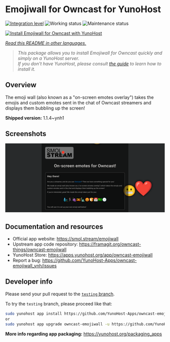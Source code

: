 <!--
N.B.: This README was automatically generated by <https://github.com/YunoHost/apps/tree/master/tools/readme_generator>
It shall NOT be edited by hand.
-->

# Emojiwall for Owncast for YunoHost

[![Integration level](https://dash.yunohost.org/integration/owncast-emojiwall.svg)](https://dash.yunohost.org/appci/app/owncast-emojiwall) ![Working status](https://ci-apps.yunohost.org/ci/badges/owncast-emojiwall.status.svg) ![Maintenance status](https://ci-apps.yunohost.org/ci/badges/owncast-emojiwall.maintain.svg)

[![Install Emojiwall for Owncast with YunoHost](https://install-app.yunohost.org/install-with-yunohost.svg)](https://install-app.yunohost.org/?app=owncast-emojiwall)

*[Read this README in other languages.](./ALL_README.md)*

> *This package allows you to install Emojiwall for Owncast quickly and simply on a YunoHost server.*  
> *If you don't have YunoHost, please consult [the guide](https://yunohost.org/install) to learn how to install it.*

## Overview

The emoji wall (also known as a "on-screen emotes overlay") takes the emojis and custom emotes sent in the chat of Owncast streamers and displays them bubbling up the screen!


**Shipped version:** 1.1.4~ynh1

## Screenshots

![Screenshot of Emojiwall for Owncast](./doc/screenshots/emojiwall.png)

## Documentation and resources

- Official app website: <https://smol.stream/emojiwall>
- Upstream app code repository: <https://framagit.org/owncast-things/owncast-emojiwall>
- YunoHost Store: <https://apps.yunohost.org/app/owncast-emojiwall>
- Report a bug: <https://github.com/YunoHost-Apps/owncast-emojiwall_ynh/issues>

## Developer info

Please send your pull request to the [`testing` branch](https://github.com/YunoHost-Apps/owncast-emojiwall_ynh/tree/testing).

To try the `testing` branch, please proceed like that:

```bash
sudo yunohost app install https://github.com/YunoHost-Apps/owncast-emojiwall_ynh/tree/testing --debug
or
sudo yunohost app upgrade owncast-emojiwall -u https://github.com/YunoHost-Apps/owncast-emojiwall_ynh/tree/testing --debug
```

**More info regarding app packaging:** <https://yunohost.org/packaging_apps>
